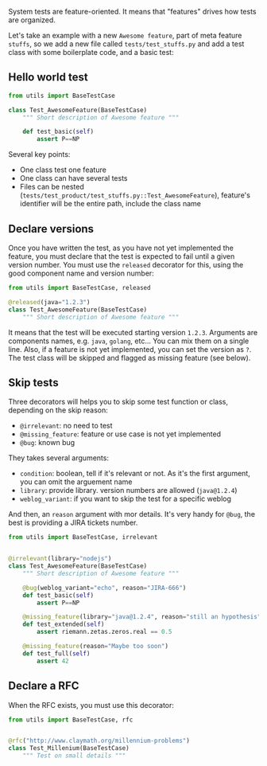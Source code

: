 System tests are feature-oriented. It means that "features" drives how tests are organized.

Let's take an example with a new `Awesome feature`, part of meta feature `stuffs`, so we add a new file called `tests/test_stuffs.py` and add a test class with some boilerplate code, and a basic test: 

## Hello world test

```python
from utils import BaseTestCase

class Test_AwesomeFeature(BaseTestCase)
    """ Short description of Awesome feature """

    def test_basic(self)
        assert P==NP
```

Several key points:

* One class test one feature
* One class can have several tests
* Files can be nested (`tests/test_product/test_stuffs.py::Test_AwesomeFeature`), feature's identifier will be the entire path, include the class name

## Declare versions

Once you have written the test, as you have not yet implemented the feature, you must declare that the test is expected to fail until a given version number. You must use the `released` decorator for this, using the good component name and version number:

```python
from utils import BaseTestCase, released

@released(java="1.2.3")
class Test_AwesomeFeature(BaseTestCase)
    """ Short description of Awesome feature """
```

It means that the test will be executed starting version `1.2.3`. Arguments are components names, e.g. `java`, `golang`, etc... You can mix them on a single line.
Also, if a feature is not yet implemented, you can set the version as `?`. The test class will be skipped and flagged as missing feature (see below).

## Skip tests

Three decorators will helps you to skip some test function or class, depending on the skip reason:

* `@irrelevant`: no need to test
* `@missing_feature`: feature or use case is not yet implemented
* `@bug`: known bug

They takes several arguments:

* `condition`: boolean, tell if it's relevant or not. As it's the first argument, you can omit the arguement name
* `library`: provide library. version numbers are allowed (`java@1.2.4`)
* `weblog_variant`: if you want to skip the test for a specific weblog

And then, an `reason` argument with mor details. It's very handy for `@bug`, the best is providing a JIRA tickets number.


```python
from utils import BaseTestCase, irrelevant


@irrelevant(library="nodejs")
class Test_AwesomeFeature(BaseTestCase)
    """ Short description of Awesome feature """

    @bug(weblog_variant="echo", reason="JIRA-666")
    def test_basic(self)
        assert P==NP

    @missing_feature(library="java@1.2.4", reason="still an hypothesis")
    def test_extended(self)
        assert riemann.zetas.zeros.real == 0.5

    @missing_feature(reason="Maybe too soon")
    def test_full(self)
        assert 42
```

## Declare a RFC

When the RFC exists, you must use this decorator:
```python
from utils import BaseTestCase, rfc


@rfc("http://www.claymath.org/millennium-problems")
class Test_Millenium(BaseTestCase)
    """ Test on small details """
```

